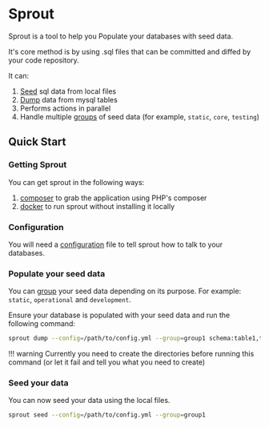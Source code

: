 # Sprout

Sprout is a tool to help you Populate your databases with seed data.

It's core method is by using .sql files that can be committed and diffed by your code repository.

It can:

1. [Seed](seeding.md) sql data from local files
1. [Dump](dumping.md) data from mysql tables
1. Performs actions in parallel
1. Handle multiple [groups](grouping.md) of seed data (for example, `static`, `core`, `testing`)

## Quick Start

### Getting Sprout

You can get sprout in the following ways:

1. [composer](setup/composer.md) to grab the application using PHP's composer
1. [docker](setup/docker.md) to run sprout without installing it locally

### Configuration

You will need a [configuration](setup/configuration.md) file to tell sprout how to talk to your databases.

### Populate your seed data

You can [group](grouping.md) your seed data depending on its purpose. For example: `static`, `operational` and `development`.

Ensure your database is populated with your seed data and run the following command:

```bash
sprout dump --config=/path/to/config.yml --group=group1 schema:table1,table2,... schema2:table3,... ...
```

!!! warning
    Currently you need to create the directories before running this command (or let it fail and tell you what you need
    to create)

### Seed your data

You can now seed your data using the local files.

```bash
sprout seed --config=/path/to/config.yml --group=group1
```

